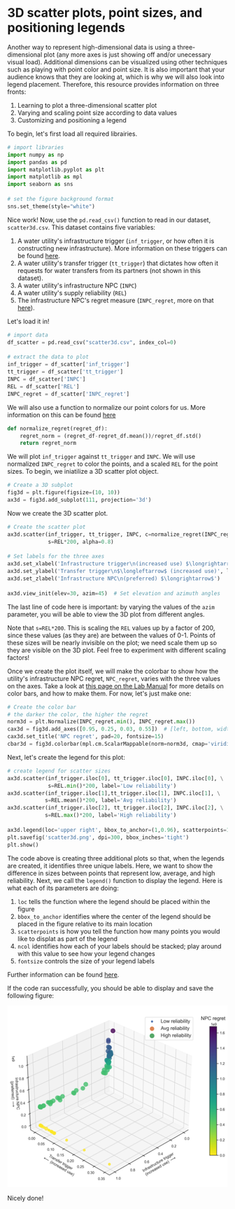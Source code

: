 # 3D scatter plots, point sizes, and positioning legends

Another way to represent high-dimensional data is using a three-dimensional plot (any more axes is just showing off and/or unecessary visual load). Additional dimensions can be visualized using other techniques such as playing with point color and point size. It is also important that your audience knows that they are looking at, which is why we will also look into legend placement. Therefore, this resource provides information on three fronts:

1. Learning to plot a three-dimensional scatter plot
2. Varying and scaling point size according to data values
3. Customizing and positioning a legend 

To begin, let's first load all required librairies.

```python
# import libraries
import numpy as np
import pandas as pd
import matplotlib.pyplot as plt
import matplotlib as mpl
import seaborn as sns

# set the figure background format
sns.set_theme(style="white")
```

Nice work! Now, use the `pd.read_csv()` function to read in our dataset, `scatter3d.csv`. This dataset contains five variables:
1. A water utility's infrastructure trigger (`inf_trigger`, or how often it is constructing new infrastructure). More information on these triggers can be found [here](https://waterprogramming.wordpress.com/2021/04/26/mordm-basics-iii-rof-triggers-and-performance-objective-tradeoffs/).
2. A water utility's transfer trigger (`tt_trigger`) that dictates how often it requests for water transfers from its partners (not shown in this dataset).
3. A water utility's infrastructure NPC (`INPC`)
4. A water utility's supply reliability (`REL`)
5. The infrastructure NPC's regret measure (`INPC_regret`, more on that [here](https://waterprogramming.wordpress.com/2019/06/27/examining-robustness-metrics-using-rhodium/)). 

Let's load it in!

```python
# import data
df_scatter = pd.read_csv("scatter3d.csv", index_col=0)

# extract the data to plot
inf_trigger = df_scatter['inf_trigger']
tt_trigger = df_scatter['tt_trigger']
INPC = df_scatter['INPC']
REL = df_scatter['REL']
INPC_regret = df_scatter['INPC_regret']

```

We will also use a function to normalize our point colors for us. More information on this can be found [here](scatterplot_colorbar.md)

```python
def normalize_regret(regret_df):
    regret_norm = (regret_df-regret_df.mean())/regret_df.std()
    return regret_norm
```

We will plot `inf_trigger` against `tt_trigger` and `INPC`. We will use normalized `INPC_regret` to color the points, and a scaled `REL` for the point sizes. To begin, we iniatilize a 3D scatter plot object. 

```python 
# Create a 3D subplot
fig3d = plt.figure(figsize=(10, 10))
ax3d = fig3d.add_subplot(111, projection='3d')

```

Now we create the 3D scatter plot.

```python
# Create the scatter plot
ax3d.scatter(inf_trigger, tt_trigger, INPC, c=normalize_regret(INPC_regret), cmap='viridis_r', \
             s=REL*200, alpha=0.8)

# Set labels for the three axes
ax3d.set_xlabel('Infrastructure trigger\n(increased use) $\longrightarrow$', labelpad=10)
ax3d.set_ylabel('Transfer trigger\n$\longleftarrow$ (increased use)', labelpad=10)
ax3d.set_zlabel('Infrastructure NPC\n(preferred) $\longrightarrow$')

ax3d.view_init(elev=30, azim=45)  # Set elevation and azimuth angles

```

The last line of code here is important: by varying the values of the `azim` parameter, you will be able to view the 3D plot from different angles. 

Note that `s=REL*200`. This is scaling the `REL` values up by a factor of 200, since these values (as they are) are between the values of 0-1. Points of these sizes will be nearly invisible on the plot; we need scale them up so they are visible on the 3D plot. Feel free to experiment with different scaling factors!

Once we create the plot itself, we will make the colorbar to show how the utility's infrastructure NPC regret, `NPC_regret`, varies with the three values on the axes. Take a look at [this page on the Lab Manual](scatterplot_colorbar.md) for more details on color bars, and how to make them. For now, let's just make one:

```python
# Create the color bar
# the darker the color, the higher the regret
norm3d = plt.Normalize(INPC_regret.min(), INPC_regret.max())
cax3d = fig3d.add_axes([0.95, 0.25, 0.03, 0.55])  # [left, bottom, width, height]
cax3d.set_title('NPC regret', pad=20, fontsize=15)
cbar3d = fig3d.colorbar(mpl.cm.ScalarMappable(norm=norm3d, cmap='viridis_r'), cax=cax3d, orientation='vertical')

```

Next, let's create the legend for this plot:

```python
# create legend for scatter sizes
ax3d.scatter(inf_trigger.iloc[0], tt_trigger.iloc[0], INPC.iloc[0], \
             s=REL.min()*200, label='Low reliability')
ax3d.scatter(inf_trigger.iloc[1],tt_trigger.iloc[1], INPC.iloc[1], \
            s=REL.mean()*200, label='Avg reliability')
ax3d.scatter(inf_trigger.iloc[2], tt_trigger.iloc[2], INPC.iloc[2], \
            s=REL.max()*200, label='High reliability')

ax3d.legend(loc='upper right', bbox_to_anchor=(1,0.96), scatterpoints=1, ncol=1, fontsize=15)
plt.savefig('scatter3d.png', dpi=300, bbox_inches='tight')
plt.show()

```

The code above is creating three additional plots so that, when the legends are created, it identifies three unique labels. Here, we want to show the difference in sizes between points that represent low, average, and high reliability. Next, we call the `legend()` function to display the legend. Here is what each of its parameters are doing: 
1. `loc` tells the function where the legend should be placed within the figure 
2. `bbox_to_anchor` identifies where the center of the legend should be placed in the figure relative to its main location
3. `scatterpoints` is how you tell the function how many points you would like to displat as part of the legend
4. `ncol` identifies how each of your labels should be stacked; play around with this value to see how your legend changes
5.  `fontsize` controls the size of your legend labels

Further information can be found [here](https://matplotlib.org/stable/api/_as_gen/matplotlib.pyplot.legend.html).

If the code ran successfully, you should be able to display and save the following figure:

![Example 3D scatter plot](scatter3d.png)

Nicely done! 